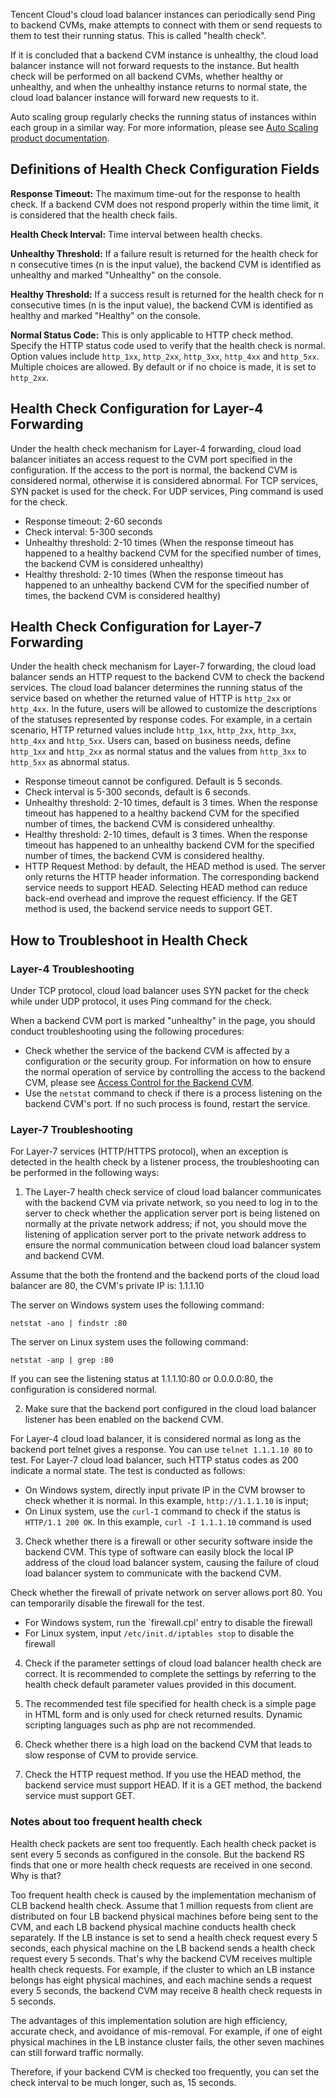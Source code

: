Tencent Cloud's cloud load balancer instances can periodically send Ping to backend CVMs, make attempts to connect with them or send requests to them to test their running status. This is called "health check".

If it is concluded that a backend CVM instance is unhealthy, the cloud load balancer instance will not forward requests to the instance. But health check will be performed on all backend CVMs, whether healthy or unhealthy, and when the unhealthy instance returns to normal state, the cloud load balancer instance will forward new requests to it.

Auto scaling group regularly checks the running status of instances within each group in a similar way. For more information, please see [Auto Scaling product documentation](https://intl.cloud.tencent.com/doc/product/377).

## Definitions of Health Check Configuration Fields

**Response Timeout:** The maximum time-out for the response to health check. If a backend CVM does not respond properly within the time limit, it is considered that the health check fails.

**Health Check Interval:** Time interval between health checks.

**Unhealthy Threshold:** If a failure result is returned for the health check for n consecutive times (n is the input value), the backend CVM is identified as unhealthy and marked "Unhealthy" on the console.

**Healthy Threshold:** If a success result is returned for the health check for n consecutive times (n is the input value), the backend CVM is identified as healthy and marked "Healthy" on the console.

**Normal Status Code:** This is only applicable to HTTP check method. Specify the HTTP status code used to verify that the health check is normal. Option values include `http_1xx`, `http_2xx`, `http_3xx`, `http_4xx` and `http_5xx`. Multiple choices are allowed. By default or if no choice is made, it is set to `http_2xx`.

## Health Check Configuration for Layer-4 Forwarding

Under the health check mechanism for Layer-4 forwarding, cloud load balancer initiates an access request to the CVM port specified in the configuration. If the access to the port is normal, the backend CVM is considered normal, otherwise it is considered abnormal. For TCP services, SYN packet is used for the check. For UDP services, Ping command is used for the check.

- Response timeout: 2-60 seconds
- Check interval: 5-300 seconds
- Unhealthy threshold: 2-10 times (When the response timeout has happened to a healthy backend CVM for the specified number of times, the backend CVM is considered unhealthy)
- Healthy threshold: 2-10 times (When the response timeout has happened to an unhealthy backend CVM for the specified number of times, the backend CVM is considered healthy)

## Health Check Configuration for Layer-7 Forwarding

Under the health check mechanism for Layer-7 forwarding, the cloud load balancer sends an HTTP request to the backend CVM to check the backend services. The cloud load balancer determines the running status of the service based on whether the returned value of HTTP is `http_2xx` or `http_4xx`. In the future, users will be allowed to customize the descriptions of the statuses represented by response codes. For example, in a certain scenario, HTTP returned values include `http_1xx`, `http_2xx`, `http_3xx`, `http_4xx` and `http_5xx`. Users can, based on business needs, define `http_1xx` and `http_2xx` as normal status and the values from `http_3xx` to `http_5xx` as abnormal status.

- Response timeout cannot be configured. Default is 5 seconds.
- Check interval is 5-300 seconds, default is 6 seconds.
- Unhealthy threshold: 2-10 times, default is 3 times. When the response timeout has happened to a healthy backend CVM for the specified number of times, the backend CVM is considered unhealthy.
- Healthy threshold: 2-10 times, default is 3 times. When the response timeout has happened to an unhealthy backend CVM for the specified number of times, the backend CVM is considered healthy.
- HTTP Request Method: by default, the HEAD method is used. The server only returns the HTTP header information. The corresponding backend service needs to support HEAD. Selecting HEAD method can reduce back-end overhead and improve the request efficiency. If the GET method is used, the backend service needs to support GET.

## How to Troubleshoot in Health Check
### Layer-4 Troubleshooting

Under TCP protocol, cloud load balancer uses SYN packet for the check while under UDP protocol, it uses Ping command for the check.

When a backend CVM port is marked "unhealthy" in the page, you should conduct troubleshooting using the following procedures:

- Check whether the service of the backend CVM is affected by a configuration or the security group. For information on how to ensure the normal operation of service by controlling the access to the backend CVM, please see [Access Control for the Backend CVM](https://intl.cloud.tencent.com/document/product/214/6157).
- Use the `netstat` command to check if there is a process listening on the backend CVM's port. If no such process is found, restart the service.

### Layer-7 Troubleshooting
For Layer-7 services (HTTP/HTTPS protocol), when an exception is detected in the health check by a listener process, the troubleshooting can be performed in the following ways:

1) The Layer-7 health check service of cloud load balancer communicates with the backend CVM via private network, so you need to log in to the server to check whether the application server port is being listened on normally at the private network address; if not, you should move the listening of application server port to the private network address to ensure the normal communication between cloud load balancer system and backend CVM.

Assume that the both the frontend and the backend ports of the cloud load balancer are 80, the CVM's private IP is: 1.1.1.10

The server on Windows system uses the following command:

```
netstat -ano | findstr :80
```

The server on Linux system uses the following command:

```
netstat -anp | grep :80
```

If you can see the listening status at 1.1.1.10:80 or 0.0.0.0:80, the configuration is considered normal.

2) Make sure that the backend port configured in the cloud load balancer listener has been enabled on the backend CVM.

For Layer-4 cloud load balancer, it is considered normal as long as the backend port telnet gives a response. You can use `telnet 1.1.1.10 80` to test. For Layer-7 cloud load balancer, such HTTP status codes as 200 indicate a normal state. The test is conducted as follows:

- On Windows system, directly input private IP in the CVM browser to check whether it is normal. In this example, `http://1.1.1.10` is input;
- On Linux system, use the `curl-I` command to check if the status is` HTTP/1.1 200 OK`. In this example, `curl -I 1.1.1.10` command is used

3) Check whether there is a firewall or other security software inside the backend CVM. This type of software can easily block the local IP address of the cloud load balancer system, causing the failure of cloud load balancer system to communicate with the backend CVM.

Check whether the firewall of private network on server allows port 80. You can temporarily disable the firewall for the test.

- For Windows system, run the `firewall.cpl' entry to disable the firewall
- For Linux system, input `/etc/init.d/iptables stop` to disable the firewall

4) Check if the parameter settings of cloud load balancer health check are correct. It is recommended to complete the settings by referring to the health check default parameter values provided in this document.

5) The recommended test file specified for health check is a simple page in HTML form and is only used for check returned results. Dynamic scripting languages such as php are not recommended.

6) Check whether there is a high load on the backend CVM that leads to slow response of CVM to provide service.

7) Check the HTTP request method. If you use the HEAD method, the backend service must support HEAD. If it is a GET method, the backend service must support GET.

### Notes about too frequent health check

Health check packets are sent too frequently. Each health check packet is sent every 5 seconds as configured in the console. But the backend RS finds that one or more health check requests are received in one second. Why is that?

Too frequent health check is caused by the implementation mechanism of CLB backend health check. Assume that 1 million requests from client are distributed on four LB backend physical machines before being sent to the CVM, and each LB backend physical machine conducts health check separately. If the LB instance is set to send a health check request every 5 seconds, each physical machine on the LB backend sends a health check request every 5 seconds. That's why the backend CVM receives multiple health check requests. For example, if the cluster to which an LB instance belongs has eight physical machines, and each machine sends a request every 5 seconds, the backend CVM may receive 8 health check requests in 5 seconds.

The advantages of this implementation solution are high efficiency, accurate check, and avoidance of mis-removal. For example, if one of eight physical machines in the LB instance cluster fails, the other seven machines can still forward traffic normally.

Therefore, if your backend CVM is checked too frequently, you can set the check interval to be much longer, such as, 15 seconds.
